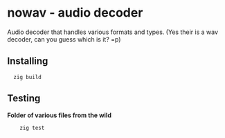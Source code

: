 # nowav - audio decoder

Audio decoder that handles various formats and types. (Yes their is a wav decoder, can you guess which is it? =p)

## Installing

```zig
  zig build
```

## Testing

**Folder of various files from the wild**

```zig
    zig test 
```

